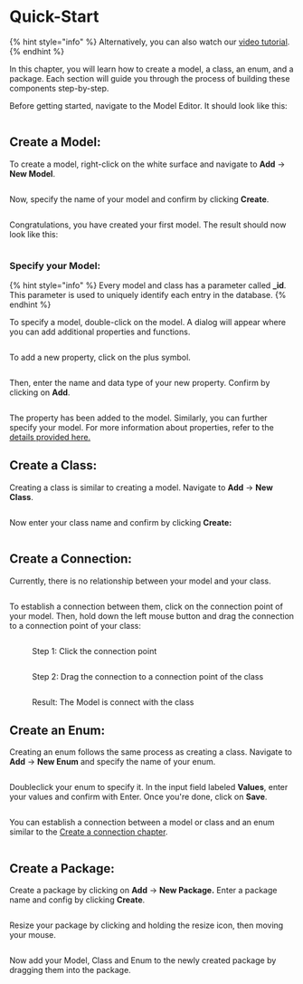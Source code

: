 # Quick-Start

{% hint style="info" %}
Alternatively, you can also watch our [video tutorial](https://www.youtube.com/watch?v=DO3IQ9kLYxw\&list=PL\_KLQBBjBxQaxzPsSb6UckLbwmTkG27Fm\&index=2).
{% endhint %}

In this chapter, you will learn how to create a model, a class, an enum, and a package. Each section will guide you through the process of building these components step-by-step.

Before getting started, navigate to the Model Editor. It should look like this:

<figure><img src="../.gitbook/assets/Modeleditor2.png" alt=""><figcaption></figcaption></figure>

## Create a Model:

To create a model, right-click on the white surface and navigate to **Add** -> **New Model**.

<figure><img src="../.gitbook/assets/image (14).png" alt=""><figcaption></figcaption></figure>

Now, specify the name of your model and confirm by clicking **Create**.

<figure><img src="../.gitbook/assets/image (1) (1) (1) (1).png" alt=""><figcaption></figcaption></figure>

Congratulations, you have created your first model. The result should now look like this:

<figure><img src="../.gitbook/assets/image (13) (1).png" alt=""><figcaption></figcaption></figure>



### Specify your Model:

{% hint style="info" %}
Every model and class has a parameter called **\_id**. This parameter is used to uniquely identify each entry in the database.
{% endhint %}

To specify a model, double-click on the model. A dialog will appear where you can add additional properties and functions.

<figure><img src="../.gitbook/assets/image (9).png" alt=""><figcaption></figcaption></figure>

To add a new property, click on the plus symbol.

<figure><img src="../.gitbook/assets/image (12).png" alt=""><figcaption></figcaption></figure>

Then, enter the name and data type of your new property. Confirm by clicking on **Add**.

<figure><img src="../.gitbook/assets/image (13).png" alt=""><figcaption></figcaption></figure>

The property has been added to the model. Similarly, you can further specify your model. For more information about properties, refer to the [details provided here.](model/properties.md)

## Create a Class:

Creating a class is similar to creating a model. Navigate to **Add** -> **New Class**.

<figure><img src="../.gitbook/assets/image (14) (1).png" alt=""><figcaption></figcaption></figure>



Now enter your class name and confirm by clicking **Create:**

<figure><img src="../.gitbook/assets/image (15).png" alt=""><figcaption></figcaption></figure>

## Create a Connection:

Currently, there is no relationship between your model and your class.&#x20;

<figure><img src="../.gitbook/assets/image (2) (1).png" alt=""><figcaption></figcaption></figure>

To establish a connection between them, click on the connection point of your model. Then, hold down the left mouse button and drag the connection to a connection point of your class:

<figure><img src="../.gitbook/assets/image (3).png" alt=""><figcaption><p>Step 1: Click the connection point</p></figcaption></figure>

<figure><img src="../.gitbook/assets/image (4).png" alt=""><figcaption><p>Step 2: Drag the connection to a connection point of the class</p></figcaption></figure>

<figure><img src="../.gitbook/assets/image (5).png" alt=""><figcaption><p>Result: The Model is connect with the class</p></figcaption></figure>

## Create an Enum:

Creating an enum follows the same process as creating a class. Navigate to **Add** -> **New Enum** and specify the name of your enum.

<figure><img src="../.gitbook/assets/image (6).png" alt=""><figcaption></figcaption></figure>

Doubleclick your enum to specify it. In the input field labeled **Values**, enter your values and confirm with Enter. Once you're done, click on **Save**.

<figure><img src="../.gitbook/assets/image (7).png" alt=""><figcaption></figcaption></figure>

You can establish a connection between a model or class and an enum similar to the [Create a connection chapter](quick-start.md#create-a-connection).

<figure><img src="../.gitbook/assets/image (20).png" alt=""><figcaption></figcaption></figure>



## Create a Package:

Create a package by clicking on **Add** -> **New Package.** Enter a package name and config by clicking **Create**.

<figure><img src="../.gitbook/assets/image (21).png" alt=""><figcaption></figcaption></figure>

Resize your package by clicking and holding the resize icon, then moving your mouse.

<figure><img src="../.gitbook/assets/image (22).png" alt=""><figcaption></figcaption></figure>

Now add your Model, Class and Enum to the newly created package by dragging them into the package.

<figure><img src="../.gitbook/assets/image (23).png" alt=""><figcaption></figcaption></figure>



